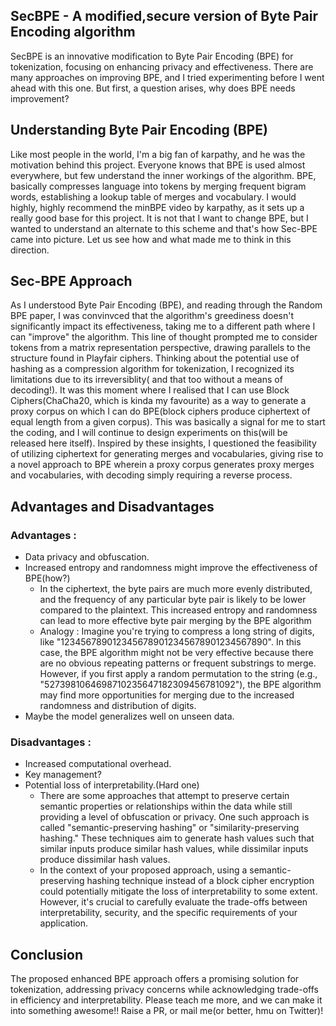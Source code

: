 ## SecBPE - A modified,secure version of Byte Pair Encoding algorithm
SecBPE is an innovative modification to Byte Pair Encoding (BPE) for tokenization, focusing on enhancing privacy and effectiveness. There are many approaches on improving BPE, and I tried experimenting before I went ahead with this one. But first, a question arises, why does BPE needs improvement?

## Understanding Byte Pair Encoding (BPE)
Like most people in the world, I'm a big fan of karpathy, and he was the motivation behind this project. Everyone knows that BPE is used almost everywhere, but few understand the inner workings of the algorithm. BPE, basically compresses language into tokens by merging frequent bigram words, establishing a lookup table of merges and vocabulary. I would highly, highly recommend the minBPE video by karpathy, as it sets up a really good base for this project.
It is not that I want to change BPE, but I wanted to understand an alternate to this scheme and that's how Sec-BPE came into picture. Let us see how and what made me to think in this direction.

## Sec-BPE Approach
As I understood Byte Pair Encoding (BPE), and reading through the Random BPE paper, I was convinvced that the algorithm's greediness doesn't significantly impact its effectiveness, taking me to a different path where I can "improve" the algorithm. This line of thought prompted me to consider tokens from a matrix representation perspective, drawing parallels to the structure found in Playfair ciphers. Thinking about the potential use of hashing as a compression algorithm for tokenization, I recognized its limitations due to its irreversiblity( and that too without a means of decoding!).
It was this moment where I realised that I can use Block Ciphers(ChaCha20, which is kinda my favourite) as a way to generate a proxy corpus on which I can do BPE(block ciphers produce ciphertext of equal length from a given corpus). This was basically a signal for me to start the coding, and I will continue to design experiments on this(will be released here itself). Inspired by these insights, I questioned the feasibility of utilizing ciphertext for generating merges and vocabularies, giving rise to a novel approach to BPE wherein a proxy corpus generates proxy merges and vocabularies, with decoding simply requiring a reverse process.

## Advantages and Disadvantages
### Advantages : 
- Data privacy and obfuscation.
- Increased entropy and randomness might improve the effectiveness of BPE(how?)
	- In the ciphertext, the byte pairs are much more evenly distributed, and the frequency of any particular byte pair is likely to be lower compared to the plaintext. This increased entropy and randomness can lead to more effective byte pair merging by the BPE algorithm
	- Analogy : Imagine you're trying to compress a long string of digits, like "1234567890123456789012345678901234567890". In this case, the BPE algorithm might not be very effective because there are no obvious repeating patterns or frequent substrings to merge. However, if you first apply a random permutation to the string (e.g., "5273981064698710235647182309456781092"), the BPE algorithm may find more opportunities for merging due to the increased randomness and distribution of digits.
- Maybe the model generalizes well on unseen data.

### Disadvantages :
- Increased computational overhead.
- Key management?
- Potential loss of interpretability.(Hard one)
	- There are some approaches that attempt to preserve certain semantic properties or relationships within the data while still providing a level of obfuscation or privacy. One such approach is called "semantic-preserving hashing" or "similarity-preserving hashing." These techniques aim to generate hash values such that similar inputs produce similar hash values, while dissimilar inputs produce dissimilar hash values.
	- In the context of your proposed approach, using a semantic-preserving hashing technique instead of a block cipher encryption could potentially mitigate the loss of interpretability to some extent. However, it's crucial to carefully evaluate the trade-offs between interpretability, security, and the specific requirements of your application.

## Conclusion
The proposed enhanced BPE approach offers a promising solution for tokenization, addressing privacy concerns while acknowledging trade-offs in efficiency and interpretability. Please teach me more, and we can make it into something awesome!! Raise a PR, or mail me(or better, hmu on Twitter)!
